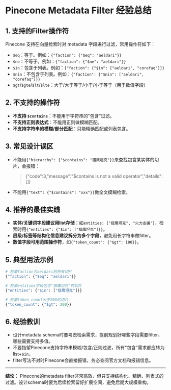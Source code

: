 # Pinecone Metadata Filter 经验总结

## 1. 支持的Filter操作符
Pinecone 支持在向量检索时对 metadata 字段进行过滤，常用操作符如下：

- `$eq`：等于。例如：`{"faction": {"$eq": "aeldari"}}`
- `$ne`：不等于。例如：`{"faction": {"$ne": "aeldari"}}`
- `$in`：包含于列表。例如：`{"faction": {"$in": ["aeldari", "corefaq"]}}`
- `$nin`：不包含于列表。例如：`{"faction": {"$nin": ["aeldari", "corefaq"]}}`
- `$gt`/`$gte`/`$lt`/`$lte`：大于/大于等于/小于/小于等于（用于数值字段）

## 2. 不支持的操作符
- **不支持 `$contains`**：不能用于字符串的"包含"过滤。
- **不支持正则表达式**：不能用正则做模糊匹配。
- **不支持字符串的模糊/部分匹配**：只能精确匹配或列表包含。

## 3. 常见设计误区
- 不能用`{"hierarchy": {"$contains": "猎鹰坦克"}}`来查找包含某实体的切片，会报错：
  > {"code":3,"message":"$contains is not a valid operator","details":[]}
- 不能用`{"text": {"$contains": "xxx"}}`做全文模糊检索。

## 4. 推荐的最佳实践
- **实体/关键词字段建议用list存储**：如`entities: ["猎鹰坦克", "火力支援"]`，检索时用`{"entities": {"$in": ["猎鹰坦克"]}}`。
- **层级/标签等结构化信息建议拆分为多个字段**，避免用长字符串做filter。
- **数值字段可用范围操作符**，如`{"token_count": {"$gt": 100}}`。

## 5. 典型用法示例
```python
# 检索faction为aeldari的所有切片
{"faction": {"$eq": "aeldari"}}

# 检索entities字段包含"猎鹰坦克"的切片
{"entities": {"$in": ["猎鹰坦克"]}}

# 检索token_count大于200的切片
{"token_count": {"$gt": 200}}
```

## 6. 经验教训
- 设计metadata schema时要考虑检索需求，提前规划好哪些字段需要filter、哪些需要支持多值。
- 不要指望Pinecone支持字符串模糊/包含/正则过滤，所有"包含"需求都应转为list+`$in`。
- filter写法不对时Pinecone会直接报错，务必查阅官方文档和报错信息。

---

**结论：**
Pinecone的metadata filter非常高效，但只支持结构化、精确、列表式的过滤。设计schema时要为后续检索留好扩展空间，避免后期大规模重构。 